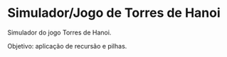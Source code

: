 # Simulador/Jogo de Torres de Hanoi

Simulador do jogo Torres de Hanoi.

Objetivo: aplicação de recursão e pilhas.
